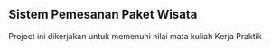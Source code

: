 ## Sistem Pemesanan Paket Wisata 

Project ini dikerjakan untuk memenuhi nilai mata kuliah Kerja Praktik

